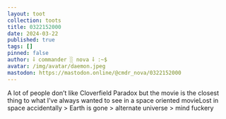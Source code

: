 ```yaml
---
layout: toot
collection: toots
title: 0322152000
date: 2024-03-22
published: true
tags: []
pinned: false
author: ⸸ commander ░ nova ⸸ :~$
avatar: /img/avatar/daemon.jpeg
mastodon: https://mastodon.online/@cmdr_nova/0322152000
---
```


A lot of people don’t like Cloverfield Paradox but the movie is the closest thing to what I’ve always wanted to see in a space oriented movieLost in space accidentally > Earth is gone > alternate universe > mind fuckery

